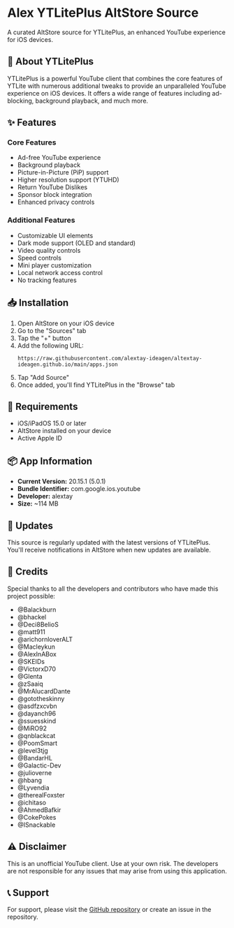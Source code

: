 # Alex YTLitePlus AltStore Source

A curated AltStore source for YTLitePlus, an enhanced YouTube experience for iOS devices.

## 📱 About YTLitePlus

YTLitePlus is a powerful YouTube client that combines the core features of YTLite with numerous additional tweaks to provide an unparalleled YouTube experience on iOS devices. It offers a wide range of features including ad-blocking, background playback, and much more.

## ✨ Features

### Core Features
- Ad-free YouTube experience
- Background playback
- Picture-in-Picture (PiP) support
- Higher resolution support (YTUHD)
- Return YouTube Dislikes
- Sponsor block integration
- Enhanced privacy controls

### Additional Features
- Customizable UI elements
- Dark mode support (OLED and standard)
- Video quality controls
- Speed controls
- Mini player customization
- Local network access control
- No tracking features

## 📥 Installation

1. Open AltStore on your iOS device
2. Go to the "Sources" tab
3. Tap the "+" button
4. Add the following URL:
   ```
   https://raw.githubusercontent.com/alextay-ideagen/altextay-ideagen.github.io/main/apps.json
   ```
5. Tap "Add Source"
6. Once added, you'll find YTLitePlus in the "Browse" tab

## 🔧 Requirements

- iOS/iPadOS 15.0 or later
- AltStore installed on your device
- Active Apple ID

## 📦 App Information

- **Current Version:** 20.15.1 (5.0.1)
- **Bundle Identifier:** com.google.ios.youtube
- **Developer:** alextay
- **Size:** ~114 MB

## 🔄 Updates

This source is regularly updated with the latest versions of YTLitePlus. You'll receive notifications in AltStore when new updates are available.

## 🤝 Credits

Special thanks to all the developers and contributors who have made this project possible:

- @Balackburn
- @bhackel
- @Deci8BelioS
- @matt911
- @arichornloverALT
- @Macleykun
- @AlexInABox
- @SKEIDs
- @VictorxD70
- @Glenta
- @zSaaiq
- @MrAlucardDante
- @gototheskinny
- @asdfzxcvbn
- @dayanch96
- @ssuesskind
- @MiRO92
- @qnblackcat
- @PoomSmart
- @level3tjg
- @BandarHL
- @Galactic-Dev
- @julioverne
- @hbang
- @Lyvendia
- @therealFoxster
- @ichitaso
- @AhmedBafkir
- @CokePokes
- @ISnackable

## ⚠️ Disclaimer

This is an unofficial YouTube client. Use at your own risk. The developers are not responsible for any issues that may arise from using this application.

## 📞 Support

For support, please visit the [GitHub repository](https://github.com/alextay-ideagen/YTLite) or create an issue in the repository.